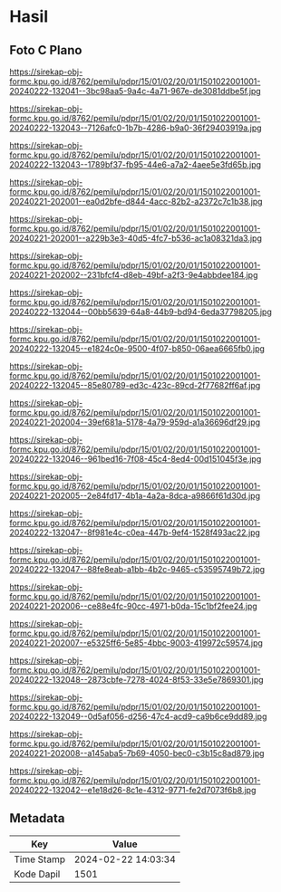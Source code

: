 # Hasil

## Foto C Plano

https://sirekap-obj-formc.kpu.go.id/8762/pemilu/pdpr/15/01/02/20/01/1501022001001-20240222-132041--3bc98aa5-9a4c-4a71-967e-de3081ddbe5f.jpg

https://sirekap-obj-formc.kpu.go.id/8762/pemilu/pdpr/15/01/02/20/01/1501022001001-20240222-132043--7126afc0-1b7b-4286-b9a0-36f29403919a.jpg

https://sirekap-obj-formc.kpu.go.id/8762/pemilu/pdpr/15/01/02/20/01/1501022001001-20240222-132043--1789bf37-fb95-44e6-a7a2-4aee5e3fd65b.jpg

https://sirekap-obj-formc.kpu.go.id/8762/pemilu/pdpr/15/01/02/20/01/1501022001001-20240221-202001--ea0d2bfe-d844-4acc-82b2-a2372c7c1b38.jpg

https://sirekap-obj-formc.kpu.go.id/8762/pemilu/pdpr/15/01/02/20/01/1501022001001-20240221-202001--a229b3e3-40d5-4fc7-b536-ac1a08321da3.jpg

https://sirekap-obj-formc.kpu.go.id/8762/pemilu/pdpr/15/01/02/20/01/1501022001001-20240221-202002--231bfcf4-d8eb-49bf-a2f3-9e4abbdee184.jpg

https://sirekap-obj-formc.kpu.go.id/8762/pemilu/pdpr/15/01/02/20/01/1501022001001-20240222-132044--00bb5639-64a8-44b9-bd94-6eda37798205.jpg

https://sirekap-obj-formc.kpu.go.id/8762/pemilu/pdpr/15/01/02/20/01/1501022001001-20240222-132045--e1824c0e-9500-4f07-b850-06aea6665fb0.jpg

https://sirekap-obj-formc.kpu.go.id/8762/pemilu/pdpr/15/01/02/20/01/1501022001001-20240222-132045--85e80789-ed3c-423c-89cd-2f77682ff6af.jpg

https://sirekap-obj-formc.kpu.go.id/8762/pemilu/pdpr/15/01/02/20/01/1501022001001-20240221-202004--39ef681a-5178-4a79-959d-a1a36696df29.jpg

https://sirekap-obj-formc.kpu.go.id/8762/pemilu/pdpr/15/01/02/20/01/1501022001001-20240222-132046--961bed16-7f08-45c4-8ed4-00d151045f3e.jpg

https://sirekap-obj-formc.kpu.go.id/8762/pemilu/pdpr/15/01/02/20/01/1501022001001-20240221-202005--2e84fd17-4b1a-4a2a-8dca-a9866f61d30d.jpg

https://sirekap-obj-formc.kpu.go.id/8762/pemilu/pdpr/15/01/02/20/01/1501022001001-20240222-132047--8f981e4c-c0ea-447b-9ef4-1528f493ac22.jpg

https://sirekap-obj-formc.kpu.go.id/8762/pemilu/pdpr/15/01/02/20/01/1501022001001-20240222-132047--88fe8eab-a1bb-4b2c-9465-c53595749b72.jpg

https://sirekap-obj-formc.kpu.go.id/8762/pemilu/pdpr/15/01/02/20/01/1501022001001-20240221-202006--ce88e4fc-90cc-4971-b0da-15c1bf2fee24.jpg

https://sirekap-obj-formc.kpu.go.id/8762/pemilu/pdpr/15/01/02/20/01/1501022001001-20240221-202007--e5325ff6-5e85-4bbc-9003-419972c59574.jpg

https://sirekap-obj-formc.kpu.go.id/8762/pemilu/pdpr/15/01/02/20/01/1501022001001-20240222-132048--2873cbfe-7278-4024-8f53-33e5e7869301.jpg

https://sirekap-obj-formc.kpu.go.id/8762/pemilu/pdpr/15/01/02/20/01/1501022001001-20240222-132049--0d5af056-d256-47c4-acd9-ca9b6ce9dd89.jpg

https://sirekap-obj-formc.kpu.go.id/8762/pemilu/pdpr/15/01/02/20/01/1501022001001-20240221-202008--a145aba5-7b69-4050-bec0-c3b15c8ad879.jpg

https://sirekap-obj-formc.kpu.go.id/8762/pemilu/pdpr/15/01/02/20/01/1501022001001-20240222-132042--e1e18d26-8c1e-4312-9771-fe2d7073f6b8.jpg


## Metadata

| Key        | Value               |
| ---------- | ------------------- |
| Time Stamp | 2024-02-22 14:03:34 |
| Kode Dapil | 1501                |



